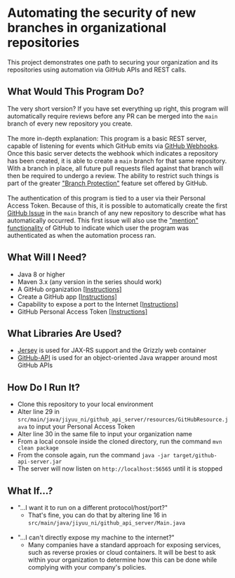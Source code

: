 # Automating the security of new branches in organizational repositories

This project demonstrates one path to securing your organization and its repositories using automation via GitHub APIs and REST calls.

## What Would This Program Do?
The very short version? If you have set everything up right, this program will automatically require reviews before any PR can be merged into the `main` branch of every new repository you create.
<br><br>The more in-depth explanation: This program is a basic REST server, capable of listening for events which GitHub emits via [GitHub Webhooks](https://docs.github.com/en/developers/webhooks-and-events/webhooks/about-webhooks).
<br>Once this basic server detects the webhook which indicates a repository has been created, it is able to create a `main` branch for that same repository.
<br>With a branch in place, all future pull requests filed against that branch will then be required to undergo a review. The ability to restrict such things is part of the greater ["Branch Protection"](https://docs.github.com/en/repositories/configuring-branches-and-merges-in-your-repository/defining-the-mergeability-of-pull-requests/about-protected-branches) feature set offered by GitHub.
<br><br>The authentication of this program is tied to a user via their Personal Access Token. Because of this, it is possible to automatically create the first [GitHub Issue](https://docs.github.com/en/issues) in the `main` branch of any new repository to describe what has automatically occurred. This first issue will also use the ["mention" functionality](https://docs.github.com/en/get-started/writing-on-github/getting-started-with-writing-and-formatting-on-github/basic-writing-and-formatting-syntax#mentioning-people-and-teams) of GitHub to indicate which user the program was authenticated as when the automation process ran.

## What Will I Need?
- Java 8 or higher
- Maven 3.x (any version in the series should work)
- A GitHub organization [[Instructions]](https://docs.github.com/en/organizations/collaborating-with-groups-in-organizations/creating-a-new-organization-from-scratch)
- Create a GitHub app [[Instructions]](https://docs.github.com/en/developers/apps/building-github-apps/creating-a-github-app)
- Capability to expose a port to the Internet [[Instructions]](https://docs.github.com/en/developers/webhooks-and-events/webhooks/configuring-your-server-to-receive-payloads)
- GitHub Personal Access Token [[Instructions]](https://docs.github.com/en/authentication/keeping-your-account-and-data-secure/creating-a-personal-access-token)

## What Libraries Are Used?
- [Jersey](https://eclipse-ee4j.github.io/jersey/) is used for JAX-RS support and the Grizzly web container
- [GitHub-API](https://github-api.kohsuke.org/) is used for an object-oriented Java wrapper around most GitHub APIs

## How Do I Run It?
- Clone this repository to your local environment
- Alter line 29 in `src/main/java/jiyuu_ni/github_api_server/resources/GitHubResource.java` to input your Personal Access Token
- Alter line 30 in the same file to input your organization name
- From a local console inside the cloned directory, run the command `mvn clean package`
- From the console again, run the command `java -jar target/github-api-server.jar`
- The server will now listen on `http://localhost:56565` until it is stopped

## What If...?
- "...I want it to run on a different protocol/host/port?"
  - That's fine, you can do that by altering line 16 in `src/main/java/jiyuu_ni/github_api_server/Main.java`<br><br>
- "...I can't directly expose my machine to the internet?"
  - Many companies have a standard approach for exposing services, such as reverse proxies or cloud containers. It will be best to ask within your organization to determine how this can be done while complying with your company's policies.
